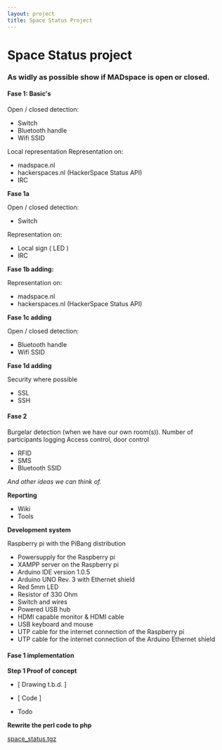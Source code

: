 ```yaml
---
layout: project
title: Space Status Project
---
```


# Space Status project
### As widly as possible show if MADspace is open or closed.

#### Fase 1: Basic's

Open / closed detection:
  * Switch
  * Bluetooth handle
  * Wifi SSID

Local representation Representation on:

  * madspace.nl
  * hackerspaces.nl (HackerSpace Status API)
  * IRC

**Fase 1a**

Open / closed detection:
  * Switch

Representation on:
  * Local sign ( LED )
  * IRC

**Fase 1b adding:**

Representation on:

  * madspace.nl
  * hackerspaces.nl (HackerSpace Status API)

**Fase 1c adding**

Open / closed detection:
  * Bluetooth handle
  * Wifi SSID

**Fase 1d adding**

Security where possible

  * SSL
  * SSH


#### Fase 2

Burgelar detection (when we have our own room(s)). Number of participants logging Access control, door control

  * RFID
  * SMS
  * Bluetooth SSID

*And other ideas we can think of.*

**Reporting**
  * Wiki
  * Tools

**Development system**

Raspberry pi with the PiBang distribution

  * Powersupply for the Raspberry pi
  * XAMPP server on the Raspberry pi
 * Arduino  IDE version 1.0.5
  * Arduino UNO Rev. 3 with Ethernet shield
  * Red 5mm LED
  * Resistor of  330 Ohm
  * Switch and wires
  * Powered  USB hub
  * HDMI capable monitor & HDMI cable
  * USB keyboard and mouse
  * UTP cable  for the internet connection of the Raspberry pi
  * UTP cable  for the internet connection of the Arduino  Ethernet shield

#### Fase 1 implementation

**Step 1 Proof of concept**

  * [ Drawing t.b.d. ]

  * [ Code ]

  * Todo

**Rewrite the perl code to php**
   
[space_status.tgz](\assets\attachments\project_space_status.tgz)   